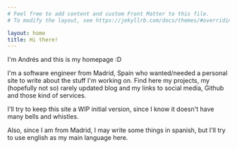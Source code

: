 ```yaml
---
# Feel free to add content and custom Front Matter to this file.
# To modify the layout, see https://jekyllrb.com/docs/themes/#overriding-theme-defaults

layout: home
title: Hi there!
---
```


I'm Andrés and this is my homepage :D

I'm a software engineer from Madrid, Spain who wanted/needed a personal site to write about the stuff I'm working on. Find here my projects, my (hopefully not so) rarely updated blog and my links to social media, Github and those kind of services.

I'll try to keep this site a WIP initial version, since I know it doesn't have many bells and whistles.

Also, since I am from Madrid, I may write some things in spanish, but I'll try to use english as my main language here.


